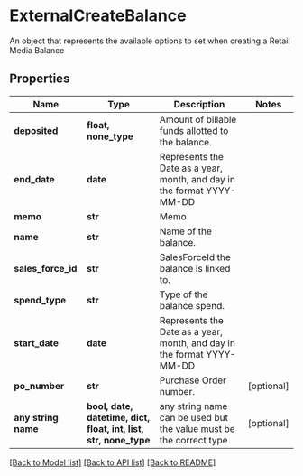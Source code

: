 # ExternalCreateBalance

An object that represents the available options to set when creating a Retail Media Balance

## Properties
Name | Type | Description | Notes
------------ | ------------- | ------------- | -------------
**deposited** | **float, none_type** | Amount of billable funds allotted to the balance. | 
**end_date** | **date** | Represents the Date as a year, month, and day in the format YYYY-MM-DD | 
**memo** | **str** | Memo | 
**name** | **str** | Name of the balance. | 
**sales_force_id** | **str** | SalesForceId the balance is linked to. | 
**spend_type** | **str** | Type of the balance spend. | 
**start_date** | **date** | Represents the Date as a year, month, and day in the format YYYY-MM-DD | 
**po_number** | **str** | Purchase Order number. | [optional] 
**any string name** | **bool, date, datetime, dict, float, int, list, str, none_type** | any string name can be used but the value must be the correct type | [optional]

[[Back to Model list]](../README.md#documentation-for-models) [[Back to API list]](../README.md#documentation-for-api-endpoints) [[Back to README]](../README.md)



